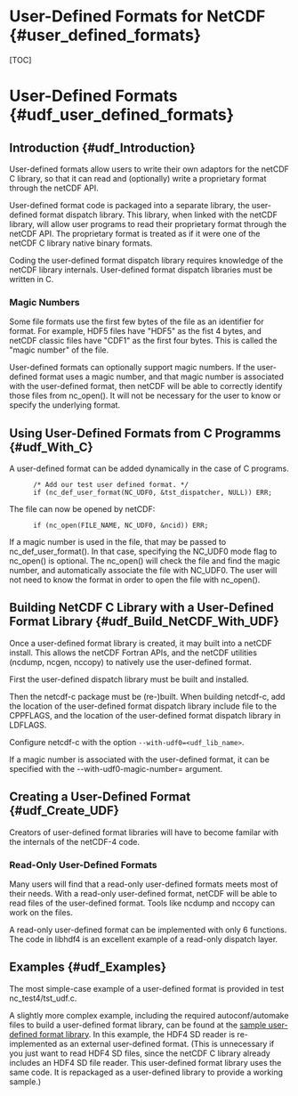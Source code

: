 User-Defined Formats for NetCDF {#user_defined_formats}
===============================

[TOC]

User-Defined Formats {#udf_user_defined_formats}
=====================================

## Introduction {#udf_Introduction}

User-defined formats allow users to write their own adaptors for the
netCDF C library, so that it can read and (optionally) write a
proprietary format through the netCDF API.

User-defined format code is packaged into a separate library, the
user-defined format dispatch library. This library, when linked with
the netCDF library, will allow user programs to read their proprietary
format through the netCDF API. The proprietary format is treated as if
it were one of the netCDF C library native binary formats.

Coding the user-defined format dispatch library requires knowledge of
the netCDF library internals. User-defined format dispatch libraries
must be written in C.

### Magic Numbers

Some file formats use the first few bytes of the file as an identifier
for format. For example, HDF5 files have "HDF5" as the fist 4 bytes,
and netCDF classic files have "CDF1" as the first four bytes. This is
called the "magic number" of the file.

User-defined formats can optionally support magic numbers. If the
user-defined format uses a magic number, and that magic number is
associated with the user-defined format, then netCDF will be able to
correctly identify those files from nc_open(). It will not be
necessary for the user to know or specify the underlying format.

## Using User-Defined Formats from C Programms {#udf_With_C}

A user-defined format can be added dynamically in the case of C programs.

```
      /* Add our test user defined format. */
      if (nc_def_user_format(NC_UDF0, &tst_dispatcher, NULL)) ERR;
```

The file can now be opened by netCDF:

```
      if (nc_open(FILE_NAME, NC_UDF0, &ncid)) ERR;
```

If a magic number is used in the file, that may be passed to
nc_def_user_format(). In that case, specifying the NC_UDF0 mode flag
to nc_open() is optional. The nc_open() will check the file and find
the magic number, and automatically associate the file with
NC_UDF0. The user will not need to know the format in order to open
the file with nc_open().

## Building NetCDF C Library with a User-Defined Format Library {#udf_Build_NetCDF_With_UDF}

Once a user-defined format library is created, it may built into a
netCDF install. This allows the netCDF Fortran APIs, and the netCDF
utilities (ncdump, ncgen, nccopy) to natively use the user-defined
format.

First the user-defined dispatch library must be built and installed.

Then the netcdf-c package must be (re-)built. When building netcdf-c,
add the location of the user-defined format dispatch library include
file to the CPPFLAGS, and the location of the user-defined format
dispatch library in LDFLAGS.

Configure netcdf-c with the option ````--with-udf0=<udf_lib_name>````.

If a magic number is associated with the user-defined format, it can
be specified with the --with-udf0-magic-number= argument.

## Creating a User-Defined Format {#udf_Create_UDF}

Creators of user-defined format libraries will have to become familar
with the internals of the netCDF-4 code.

### Read-Only User-Defined Formats

Many users will find that a read-only user-defined formats meets most
of their needs. With a read-only user-defined format, netCDF will be
able to read files of the user-defined format. Tools like ncdump and
nccopy can work on the files.

A read-only user-defined format can be implemented with only 6
functions. The code in libhdf4 is an excellent example of a read-only
dispatch layer.

## Examples {#udf_Examples}

The most simple-case example of a user-defined format is provided in
test nc_test4/tst_udf.c.

A slightly more complex example, including the required
autoconf/automake files to build a user-defined format library, can be
found at the [sample user-defined format
library](https://github.com/NOAA-GSD/sample-netcdf-dispatch). In this
example, the HDF4 SD reader is re-implemented as an external
user-defined format. (This is unnecessary if you just want to read
HDF4 SD files, since the netCDF C library already includes an HDF4 SD
file reader. This user-defined format library uses the same code. It
is repackaged as a user-defined library to provide a working sample.)

